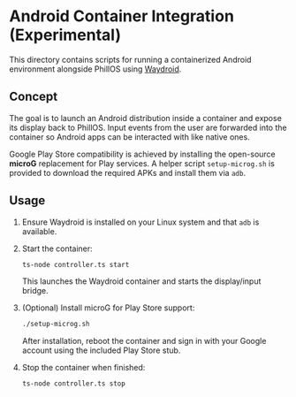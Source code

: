 # Android Container Integration (Experimental)

This directory contains scripts for running a containerized Android environment alongside PhillOS using [Waydroid](https://waydro.id/).

## Concept

The goal is to launch an Android distribution inside a container and expose its display back to PhillOS. Input events from the user are forwarded into the container so Android apps can be interacted with like native ones.

Google Play Store compatibility is achieved by installing the open-source **microG** replacement for Play services. A helper script `setup-microg.sh` is provided to download the required APKs and install them via `adb`.

## Usage

1. Ensure Waydroid is installed on your Linux system and that `adb` is available.
2. Start the container:

   ```bash
   ts-node controller.ts start
   ```

   This launches the Waydroid container and starts the display/input bridge.

3. (Optional) Install microG for Play Store support:

   ```bash
   ./setup-microg.sh
   ```

   After installation, reboot the container and sign in with your Google account using the included Play Store stub.

4. Stop the container when finished:

   ```bash
   ts-node controller.ts stop
   ```
